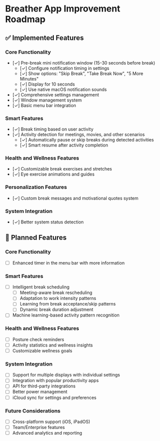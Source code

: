 # Breather App Improvement Roadmap

## ✅ Implemented Features

### Core Functionality
- [✓] Pre-break mini notification window (15-30 seconds before break)
  - [✓] Configure notification timing in settings
  - [✓] Show options: "Skip Break", "Take Break Now", "5 More Minutes"
  - [✓] Display for 10 seconds
  - [✓] Use native macOS notification sounds
- [✓] Comprehensive settings management
- [✓] Window management system
- [✓] Basic menu bar integration

### Smart Features
- [✓] Break timing based on user activity
- [✓] Activity detection for meetings, movies, and other scenarios
  - [✓] Automatically pause or skip breaks during detected activities
  - [✓] Smart resume after activity completion

### Health and Wellness Features
- [✓] Customizable break exercises and stretches
- [✓] Eye exercise animations and guides

### Personalization Features
- [✓] Custom break messages and motivational quotes system

### System Integration
- [✓] Better system status detection

## 🚧 Planned Features

### Core Functionality
- [ ] Enhanced timer in the menu bar with more information

### Smart Features
- [ ] Intelligent break scheduling
  - [ ] Meeting-aware break rescheduling
  - [ ] Adaptation to work intensity patterns
  - [ ] Learning from break acceptance/skip patterns
  - [ ] Dynamic break duration adjustment
- [ ] Machine learning-based activity pattern recognition

### Health and Wellness Features
- [ ] Posture check reminders
- [ ] Activity statistics and wellness insights
- [ ] Customizable wellness goals

### System Integration
- [ ] Support for multiple displays with individual settings
- [ ] Integration with popular productivity apps
- [ ] API for third-party integrations
- [ ] Better power management
- [ ] iCloud sync for settings and preferences

### Future Considerations
- [ ] Cross-platform support (iOS, iPadOS)
- [ ] Team/Enterprise features
- [ ] Advanced analytics and reporting 